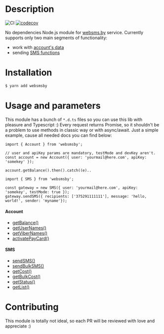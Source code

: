 # Description
![CI](https://github.com/bonnzer/websmsby/workflows/CI/badge.svg?branch=develop) [![codecov](https://codecov.io/gh/bonnzer/websmsby/branch/master/graph/badge.svg?token=23RFI5WEFU)](https://codecov.io/gh/bonnzer/websmsby)


No dependencies Node.js module for [websms.by](http://websms.by/) service.
Currently supports only two main segments of functionality:

  - work with [account's data](https://bonnzer.github.io/websmsby/classes/_classes_account_.account.html#activatepaycard)
  - sending [SMS functions](https://bonnzer.github.io/websmsby/classes/_classes_sms_.sms.html#getbulkcost)

# Installation
```sh
$ yarn add websmsby
```

# Usage and parameters
This module has a bunch of `*.d.ts` files so you can use this lib with pleasure and Typescript :)
Every request returns Promise, so it shouldn't be a problem to use methods in classic way or with async/await.
Just a simple example, cause all needed docs you can find below:
```
import { Account } from 'websmsby';

// user and apiKey params are mandatory, testMode and devKey aren't.
const account = new Account({ user: 'yourmail@here.com', apiKey: 'somekey' });

account.getBalance().then().catch((e)..
```

```
import { SMS } from 'websmsby';

const gateway = new SMS({ user: 'yourmail@here.com', apiKey: 'somekey', testMode: true });
gateway.sendSMS({ recipients: ['375291111111'], message: 'hello, world!', sender: 'myname'});
```
#### Account
- [getBalance()](https://bonnzer.github.io/websmsby/classes/_classes_account_.account.html#getbalance)
- [getUserNames()](https://bonnzer.github.io/websmsby/classes/_classes_account_.account.html#getusernames)
- [getViberNames()](https://bonnzer.github.io/websmsby/classes/_classes_account_.account.html#getvibernames)
- [activatePayCard()](https://bonnzer.github.io/websmsby/classes/_classes_account_.account.html#activatepaycard)
#### SMS
- [sendSMS()](https://bonnzer.github.io/websmsby/classes/_classes_sms_.sms.html#sendsms)
- [sendBulkSMS()](https://bonnzer.github.io/websmsby/classes/_classes_sms_.sms.html#sendbulksms)
- [getCost()](https://bonnzer.github.io/websmsby/classes/_classes_sms_.sms.html#getcost)
- [getBulkCost()](https://bonnzer.github.io/websmsby/classes/_classes_sms_.sms.html#getbulkcost)
- [getStatus()](https://bonnzer.github.io/websmsby/classes/_classes_sms_.sms.html#getstatus)
- [getList()](https://bonnzer.github.io/websmsby/classes/_classes_sms_.sms.html#getlist)

# Contributing
This module is totally not ideal, so each PR will be reviewed with love and appreciate :)
